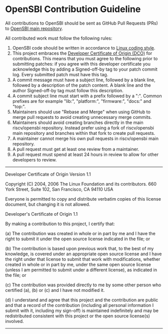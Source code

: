 OpenSBI Contribution Guideline
==============================

All contributions to OpenSBI should be sent as GitHub Pull Requests (PRs) to
[OpenSBI main repository].

All contributed work must follow the following rules:
1. OpenSBI code should be written in accordance to [Linux coding style].
2. This project embraces the [Developer Certificate of Origin (DCO)] for
contributions. This means that you must agree to the following prior to
submitting patches: if you agree with this developer certificate you
acknowledge this by adding a Signed-off-by tag to your patch commit log.
Every submitted patch must have this tag.
3. A commit message must have a subject line, followed by a blank line,
followed by a description of the patch content. A blank line and the author
Signed-off-by tag must follow this description.
4. A commit subject line must start with a prefix followed by a ":". Common
prefixes are for example "lib:", "platform:", "firmware:", "docs:" and "top:".
5. Maintainers should use "Rebase and Merge" when using GitHub to merge pull
requests to avoid creating unnecessary merge commits.
6. Maintainers should avoid creating branches directly in the main
riscv/opensbi repository. Instead prefer using a fork of riscv/opensbi main
repository and branches within that fork to create pull requests.
7. A maintainer cannot merge his own pull requests in riscv/opensbi main
repository.
8. A pull request must get at least one review from a maintainer.
9. A pull request must spend at least 24 hours in review to allow for other
developers to review.

-----------------------------------------------------------------------

Developer Certificate of Origin
Version 1.1

Copyright (C) 2004, 2006 The Linux Foundation and its contributors.
660 York Street, Suite 102,
San Francisco, CA 94110 USA

Everyone is permitted to copy and distribute verbatim copies of this
license document, but changing it is not allowed.


Developer's Certificate of Origin 1.1

By making a contribution to this project, I certify that:

(a) The contribution was created in whole or in part by me and I
    have the right to submit it under the open source license
    indicated in the file; or

(b) The contribution is based upon previous work that, to the best
    of my knowledge, is covered under an appropriate open source
    license and I have the right under that license to submit that
    work with modifications, whether created in whole or in part
    by me, under the same open source license (unless I am
    permitted to submit under a different license), as indicated
    in the file; or

(c) The contribution was provided directly to me by some other
    person who certified (a), (b) or (c) and I have not modified
    it.

(d) I understand and agree that this project and the contribution
    are public and that a record of the contribution (including all
    personal information I submit with it, including my sign-off) is
    maintained indefinitely and may be redistributed consistent with
    this project or the open source license(s) involved.

-----------------------------------------------------------------------

[OpenSBI main repository]: https://github.com/riscv/opensbi
[Linux coding style]: https://www.kernel.org/doc/html/v4.10/process/coding-style.html
[Developer Certificate of Origin (DCO)]: http://developercertificate.org/

